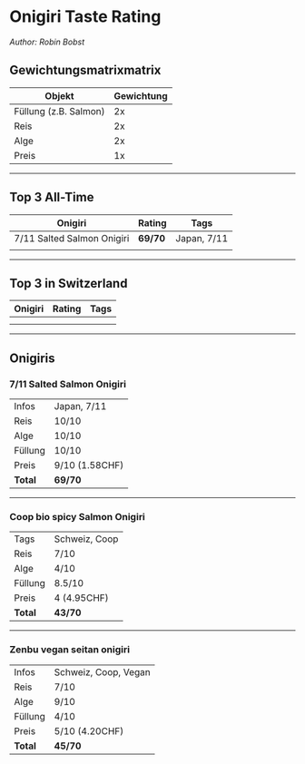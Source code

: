 # Onigiri Taste Rating
*Author: Robin Bobst*

## Gewichtungsmatrixmatrix

| Objekt                | Gewichtung |
| --------------------- | ---------- |
| Füllung (z.B. Salmon) | 2x         |
| Reis                  | 2x         |
| Alge                  | 2x         |
| Preis                 | 1x         |

---

## Top 3 All-Time

| Onigiri                        | Rating    | Tags         |
| ------------------------------ | --------- | ------------ |
| 7/11 Salted Salmon Onigiri     | **69/70** | Japan, 7/11  |
|                                |           |              |

---

## Top 3 in Switzerland

| Onigiri | Rating | Tags |
| ------- | ------ | ---- |
|         |        |      |
|         |        |      |

---

## Onigiris

### 7/11 Salted Salmon Onigiri

|           |              |
| --------- | ------------ |
| Infos     | Japan, 7/11  |
| Reis      | 10/10        |
| Alge      | 10/10        |
| Füllung   | 10/10        |
| Preis     | 9/10 (1.58CHF)|
| **Total** | **69/70**    |

---

### Coop bio spicy Salmon Onigiri


|  |  |
| ----------- | ----------- |
| Tags| Schweiz, Coop |
| Reis | 7/10 |
| Alge | 4/10 |
| Füllung | 8.5/10 |
| Preis | 4 (4.95CHF) |
| **Total** | **43/70** |


---

### Zenbu vegan seitan onigiri


|           |              |
| --------- | ------------ |
| Infos     | Schweiz, Coop, Vegan  |
| Reis      | 7/10        |
| Alge      | 9/10        |
| Füllung   | 4/10        |
| Preis     | 5/10 (4.20CHF)|
| **Total** | **45/70**    |

